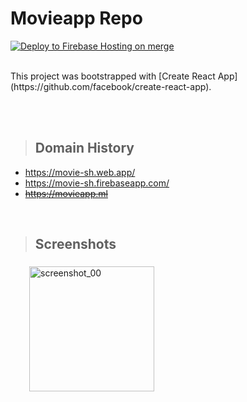 # Movieapp Repo

[![Deploy to Firebase Hosting on merge](https://github.com/himansaE/movie-app/actions/workflows/firebase-hosting-merge.yml/badge.svg)](https://github.com/himansaE/movie-app/actions/workflows/firebase-hosting-merge.yml)

</br>
This project was bootstrapped with [Create React App](https://github.com/facebook/create-react-app).

</br></br>

> ## Domain History

- <https://movie-sh.web.app/>
- <https://movie-sh.firebaseapp.com/>
- ~~<https://movieapp.ml>~~

</br>

> ## Screenshots

<img src="/../main/public/screenshot/screenshot_00.webp?raw=true"  height=200 alt="screenshot_00" style="padding:5px 30px;" >
